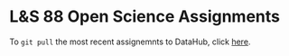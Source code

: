 # L&S 88 Open Science Assignments

To `git pull` the most recent assignemnts to DataHub, click [here](http://datahub.berkeley.edu/user-redirect/interact?account=ls88-openscienceconnector&repo=LS-88-Assignments&branch=master&path=).
